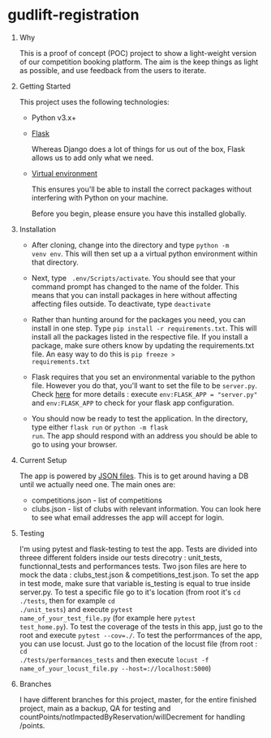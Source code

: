 # gudlift-registration

1. Why

    This is a proof of concept (POC) project to show a light-weight version of our competition booking platform. The aim is the keep things as light as possible, and use feedback from the users to iterate.

2. Getting Started

    This project uses the following technologies:

    * Python v3.x+

    * [Flask](https://flask.palletsprojects.com/en/1.1.x/)

        Whereas Django does a lot of things for us out of the box, Flask allows us to add only what we need. 
     

    * [Virtual environment](https://virtualenv.pypa.io/en/stable/installation.html)

        This ensures you'll be able to install the correct packages without interfering with Python on your machine.

        Before you begin, please ensure you have this installed globally. 


3. Installation

    - After cloning, change into the directory and type <code>python -m venv env</code>. This will then set up a a virtual python environment within that directory.

    - Next, type <code> .env/Scripts/activate</code>. You should see that your command prompt has changed to the name of the folder. This means that you can install packages in here without affecting affecting files outside. To deactivate, type <code>deactivate</code>

    - Rather than hunting around for the packages you need, you can install in one step. Type <code>pip install -r requirements.txt</code>. This will install all the packages listed in the respective file. If you install a package, make sure others know by updating the requirements.txt file. An easy way to do this is <code>pip freeze > requirements.txt</code>

    - Flask requires that you set an environmental variable to the python file. However you do that, you'll want to set the file to be <code>server.py</code>. Check [here](https://flask.palletsprojects.com/en/1.1.x/quickstart/#a-minimal-application) for more details : execute <code>env:FLASK_APP = "server.py"</code> and <code>env:FLASK_APP</code> to check for your flask app configuration.

    - You should now be ready to test the application. In the directory, type either <code>flask run</code> or <code>python -m flask run</code>. The app should respond with an address you should be able to go to using your browser.

4. Current Setup

    The app is powered by [JSON files](https://www.tutorialspoint.com/json/json_quick_guide.htm). This is to get around having a DB until we actually need one. The main ones are:
     
    * competitions.json - list of competitions
    * clubs.json - list of clubs with relevant information. You can look here to see what email addresses the app will accept for login.

5. Testing

    I'm using pytest and flask-testing to test the app.
    Tests are divided into threee different folders inside our tests direcotry : unit_tests, functionnal_tests and performances tests.
    Two json files are here to mock the data : clubs_test.json & competitions_test.json.
    To set the app in test mode, make sure that variable is_testing  is equal to true inside server.py.
    To test a specific file go to it's location (from root it's <code>cd ./tests</code>, then for example <code>cd ./unit_tests</code>) and execute <code>pytest name_of_your_test_file.py</code> (for example here <code>pytest test_home.py</code>).
    To test the coverage of the tests in this app, just go to the root and execute <code>pytest --cov=./</code>.
    To test the perforrmances of the app, you can use locust. Just go to the location of the locust file (from root : <code>cd ./tests/performances_tests</code> and then execute <code>locust -f name_of_your_locust_file.py --host=://localhost:5000</code>)

6. Branches

    I have different branches for this project, master, for the entire finished project, main as a backup, QA for testing and countPoints/notImpactedByReservation/willDecrement for handling /points.